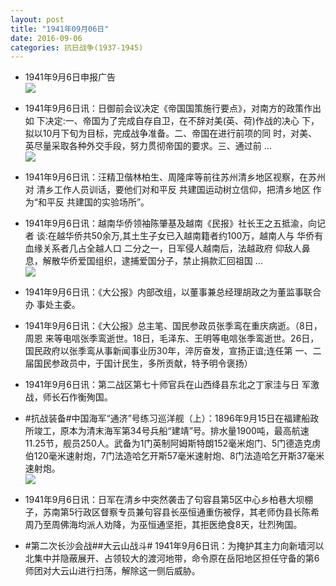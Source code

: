 ```yaml
---
layout: post
title: "1941年09月06日"
date: 2016-09-06
categories: 抗日战争(1937-1945)
---
```


<meta name="referrer" content="no-referrer" />

- 1941年9月6日申报广告 <br/><img src="https://ww2.sinaimg.cn/large/aca367d8jw1f7k9fzttyfj209i0h0myt.jpg" />

- 1941年9月6日讯：日御前会议决定《帝国国策施行要点》，对南方的政策作出如 下决定:一、帝国为了完成自存自卫，在不辞对美(英、荷)作战的决心 下，拟以10月下旬为目标，完成战争准备。二、帝国在进行前项的同 时，对美、英尽量采取各种外交手段，努力贯彻帝国的要求。三、通过前 ... <br/><img src="https://ww4.sinaimg.cn/large/aca367d8jw1f7k7p662l4j20c809zdh0.jpg" />

- 1941年9月6日讯：汪精卫偕林柏生、周隆庠等前往苏州清乡地区视察，在苏州对 清乡工作人员训话，要他们对和平反 共建国运动树立信仰，把清乡地区 作为“和平反 共建国的实验场所”。 

- 1941年9月6日讯：越南华侨领袖陈肇基及越南《民报》社长王之五抵渝，向记者 谈:在越华侨共50余万,其土生子女已入越南籍者约100万，越南人与 华侨有血缘关系者几占全越人口 二分之一，日军侵人越南后，法越政府 仰敌人鼻息，解散华侨爱国组织，逮捕爱国分子，禁止捐款汇回祖国 ... <br/><img src="https://ww3.sinaimg.cn/large/aca367d8jw1f7k48ab82rj20c809z75g.jpg" />

- 1941年9月6日讯：《大公报》内部改组，以董事兼总经理胡政之为董监事联合办 事处主委。 

- 1941年9月6日讯：《大公报》总主笔、国民参政员张季鸾在重庆病逝。（8日，周恩 来等电唁张季鸾逝世。18日，毛泽东、王明等电唁张季鸾逝世。26日， 国民政府以张季鸾从事新闻事业历30年，淬厉奋发，宣扬正谊;连任第 一、二届国民参政员中，于国计民生，多所贡献，特予明令褒扬） 

- 1941年9月6日讯：第二战区第七十师官兵在山西绛县东北之丁家洼与日 军激战，师长石作衡殉国。 

- #抗战装备#中国海军“通济”号练习巡洋舰（上）：1896年9月15日在福建船政所竣工，原本为清末海军第34号兵船“建靖”号。排水量1900吨，最高航速11.25节，舰员250人。武备为1门英制阿姆斯特朗152毫米炮门、5门德造克虏伯120毫米速射炮，7门法造哈乞开斯57毫米速射炮、8门法造哈乞开斯37毫米速射炮。 <br/><img src="https://ww2.sinaimg.cn/large/aca367d8jw1f7jmw1lkjej20g40hbgp6.jpg" />

- 1941年9月6日讯：日军在清乡中突然袭击了句容县第5区中心乡柏巷大坝棚子，苏南第5行政区督察专员兼句容县长巫恒通重伤被俘，其老师伪县长陈希周乃至周佛海均派人劝降，为巫恒通坚拒，其拒医绝食8天，壮烈殉国。 

- #第二次长沙会战##大云山战斗# 1941年9月6日讯：为掩护其主力向新墙河以北集中并隐蔽展开、占领较大的渡河地带，命令原在岳阳地区担任守备的第6师团对大云山进行扫荡，解除这一侧后威胁。 

